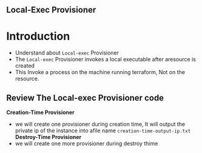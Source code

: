 ## Local-Exec Provisioner
# Introduction
- Understand about `Local-exec` Provisioner
- The `Local-exec` Provisioner invokes a local executable after aresource is created 
- This Invoke a process on the machine running terraform, Not on the resource.

## Review The Local-exec Provisioner code
**Creation-Time Provisioner**
- we will create one provisioner during creation time, It will output the private ip of the instance into afile name `creation-time-output-ip.txt`
**Destroy-Time Provisioner**
- we will create one more provisioner during destroy thime 

